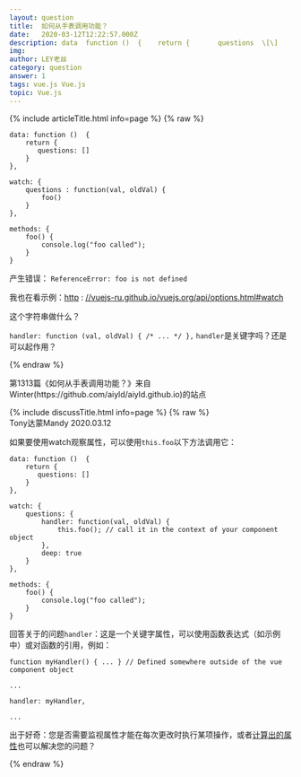 ```yaml
---
layout: question
title:  如何从手表调用功能？
date:   2020-03-12T12:22:57.000Z
description: data  function ()  {    return {       questions  \[\]    }},watch  {   ...
img: 
author: LEY老丝
category: question
answer: 1
tags: vue.js Vue.js
topic: Vue.js
---
```

<div class="article-root">
  <div class="article">
    {% include articleTitle.html info=page %}
    {% raw %}
    <div class="article-content"><pre><code>data: function ()  {<font></font>
    return {<font></font>
       questions: []<font></font>
    }<font></font>
},<font></font>
<font></font>
watch: {<font></font>
    questions : function(val, oldVal) {<font></font>
        foo()<font></font>
    }<font></font>
},      <font></font>
<font></font>
methods: {<font></font>
    foo() {<font></font>
        console.log("foo called");<font></font>
    }<font></font>
}<font></font>
</code></pre>

<p><font style="vertical-align: inherit;"><font style="vertical-align: inherit;">产生错误： </font></font><code>ReferenceError: foo is not defined</code></p>

<p><font style="vertical-align: inherit;"><font style="vertical-align: inherit;">我也在看示例：</font><a href="http://vuejs-ru.github.io/vuejs.org/api/options.html#watch" rel="noreferrer"><font style="vertical-align: inherit;">http</font></a><font style="vertical-align: inherit;"> : </font></font><a href="http://vuejs-ru.github.io/vuejs.org/api/options.html#watch" rel="noreferrer"><font style="vertical-align: inherit;"><font style="vertical-align: inherit;">//vuejs-ru.github.io/vuejs.org/api/options.html#watch</font></font></a></p>

<p><font style="vertical-align: inherit;"><font style="vertical-align: inherit;">这个字符串做什么？</font></font></p>

<p><code>handler: function (val, oldVal) { /* ... */ },</code>
<code>handler</code><font style="vertical-align: inherit;"><font style="vertical-align: inherit;">是关键字吗？</font><font style="vertical-align: inherit;">还是可以起作用？</font></font></p></div>
    {% endraw %}
  </div>
  <p class="winter_mark">第1313篇《如何从手表调用功能？》来自Winter(https://github.com/aiyld/aiyld.github.io)的站点</p>
  <div class="discuss-wrapper">
    {% include discussTitle.html info=page %}
    {% raw %}
    <div class="discuss-list">
    <div class="discuss-item">
        <div class="discuss-parent">
          <div class="discuss-meta">
            <span class="discuss-user">Tony达蒙Mandy</span>
            <span class="discuss-time">2020.03.12</span>
          </div>
          <div class="discuss-comment"><p><font style="vertical-align: inherit;"><font style="vertical-align: inherit;">如果要使用watch观察属性，可以使用</font></font><code>this.foo</code><font style="vertical-align: inherit;"><font style="vertical-align: inherit;">以下</font><font style="vertical-align: inherit;">方法调用它</font><font style="vertical-align: inherit;">：</font></font></p>

<pre><code>data: function ()  {<font></font>
    return {<font></font>
       questions: []<font></font>
    }<font></font>
},<font></font>
<font></font>
watch: {<font></font>
    questions: {<font></font>
        handler: function(val, oldVal) {<font></font>
            this.foo(); // call it in the context of your component object<font></font>
        },<font></font>
        deep: true<font></font>
    }<font></font>
},      <font></font>
<font></font>
methods: {<font></font>
    foo() {<font></font>
        console.log("foo called");<font></font>
    }<font></font>
}<font></font>
</code></pre>

<p><font style="vertical-align: inherit;"><font style="vertical-align: inherit;">回答关于的问题</font></font><code>handler</code><font style="vertical-align: inherit;"><font style="vertical-align: inherit;">：这是一个关键字属性，可以使用函数表达式（如示例中）或对函数的引用，例如：</font></font></p>

<pre><code>function myHandler() { ... } // Defined somewhere outside of the vue component object<font></font>
<font></font>
...<font></font>
<font></font>
handler: myHandler,<font></font>
<font></font>
...<font></font>
</code></pre>

<p><font style="vertical-align: inherit;"><font style="vertical-align: inherit;">出于好奇：您是否需要监视属性才能在每次更改时执行某项操作，或者</font></font><a href="http://vuejs.org/guide/computed.html" rel="noreferrer"><font style="vertical-align: inherit;"><font style="vertical-align: inherit;">计算出的属性</font></font></a><font style="vertical-align: inherit;"><font style="vertical-align: inherit;">也可以</font><font style="vertical-align: inherit;">解决您的问题？</font></font></p></div>
        </div></div>
    </div>
    {% endraw %}
  </div>
<div>
